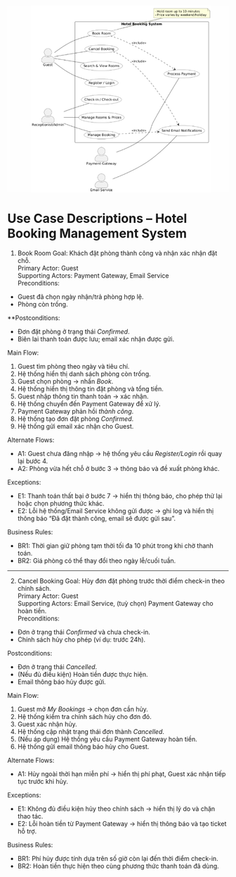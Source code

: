![USE CASE DIAGRAM](https://github.com/ngothaiduong0102-boop/NMCNPM/blob/main/usecase.png)

# Use Case Descriptions – Hotel Booking Management System

1) Book Room
Goal: Khách đặt phòng thành công và nhận xác nhận đặt chỗ.  
Primary Actor: Guest  
Supporting Actors: Payment Gateway, Email Service  
Preconditions:  
- Guest đã chọn ngày nhận/trả phòng hợp lệ.  
- Phòng còn trống.  

**Postconditions:  
- Đơn đặt phòng ở trạng thái *Confirmed*.  
- Biên lai thanh toán được lưu; email xác nhận được gửi.  

Main Flow:  
1. Guest tìm phòng theo ngày và tiêu chí.  
2. Hệ thống hiển thị danh sách phòng còn trống.  
3. Guest chọn phòng → nhấn *Book*.  
4. Hệ thống hiển thị thông tin đặt phòng và tổng tiền.  
5. Guest nhập thông tin thanh toán → xác nhận.  
6. Hệ thống chuyển đến Payment Gateway để xử lý.  
7. Payment Gateway phản hồi *thành công*.  
8. Hệ thống tạo đơn đặt phòng *Confirmed*.  
9. Hệ thống gửi email xác nhận cho Guest.  

Alternate Flows:  
- A1: Guest chưa đăng nhập → hệ thống yêu cầu *Register/Login* rồi quay lại bước 4.  
- A2: Phòng vừa hết chỗ ở bước 3 → thông báo và đề xuất phòng khác.  

Exceptions:  
- E1: Thanh toán thất bại ở bước 7 → hiển thị thông báo, cho phép thử lại hoặc chọn phương thức khác.  
- E2: Lỗi hệ thống/Email Service không gửi được → ghi log và hiển thị thông báo “Đã đặt thành công, email sẽ được gửi sau”.  

Business Rules:  
- BR1: Thời gian giữ phòng tạm thời tối đa 10 phút trong khi chờ thanh toán.  
- BR2: Giá phòng có thể thay đổi theo ngày lễ/cuối tuần.  

---

 2) Cancel Booking
Goal: Hủy đơn đặt phòng trước thời điểm check-in theo chính sách.  
Primary Actor: Guest  
Supporting Actors: Email Service, (tuỳ chọn) Payment Gateway cho hoàn tiền.  
Preconditions:  
- Đơn ở trạng thái *Confirmed* và chưa check-in.  
- Chính sách hủy cho phép (ví dụ: trước 24h).  

Postconditions: 
- Đơn ở trạng thái *Cancelled*.  
- (Nếu đủ điều kiện) Hoàn tiền được thực hiện.  
- Email thông báo hủy được gửi.  

Main Flow:
1. Guest mở *My Bookings* → chọn đơn cần hủy.  
2. Hệ thống kiểm tra chính sách hủy cho đơn đó.  
3. Guest xác nhận hủy.  
4. Hệ thống cập nhật trạng thái đơn thành *Cancelled*.  
5. (Nếu áp dụng) Hệ thống yêu cầu Payment Gateway hoàn tiền.  
6. Hệ thống gửi email thông báo hủy cho Guest.  

Alternate Flows:
- A1: Hủy ngoài thời hạn miễn phí → hiển thị phí phạt, Guest xác nhận tiếp tục trước khi hủy.  

Exceptions: 
- E1: Không đủ điều kiện hủy theo chính sách → hiển thị lý do và chặn thao tác.  
- E2: Lỗi hoàn tiền từ Payment Gateway → hiển thị thông báo và tạo ticket hỗ trợ.  

Business Rules:
- BR1: Phí hủy được tính dựa trên số giờ còn lại đến thời điểm check-in.  
- BR2: Hoàn tiền thực hiện theo cùng phương thức thanh toán đã dùng.
